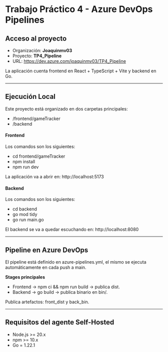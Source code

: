 # Trabajo Práctico 4 - Azure DevOps Pipelines

## Acceso al proyecto

- Organización: **Joaquinmv03**  
- Proyecto: **TP4_Pipeline**  
- URL: https://dev.azure.com/joaquinmv03/TP4_Pipeline

La aplicación cuenta frontend en React + TypeScript + Vite y backend en Go.

--- 

## Ejecución Local 

Este proyecto está organizado en dos carpetas principales:
- /frontend/gameTracker 
- /backend 

#### Frontend
Los comandos son los siguientes: 
- cd frontend/gameTracker
- npm install
- npm run dev

La aplicación va a abrir en: http://localhost:5173

#### Backend
Los comandos son los siguientes: 
- cd backend
- go mod tidy
- go run main.go

El backend se va a quedar escuchando en: http://localhost:8080 

---

## Pipeline en Azure DevOps

El pipeline está definido en azure-pipelines.yml, el mismo se ejecuta automáticamente en cada push a main.

**Stages principales**
- Frontend → npm ci && npm run build → publica dist.
- Backend → go build → publica binario en bin/.

Publica artefactos: front_dist y back_bin.

--- 

## Requisitos del agente Self-Hosted

- Node.js >= 20.x
- npm >= 10.x
- Go = 1.22.1